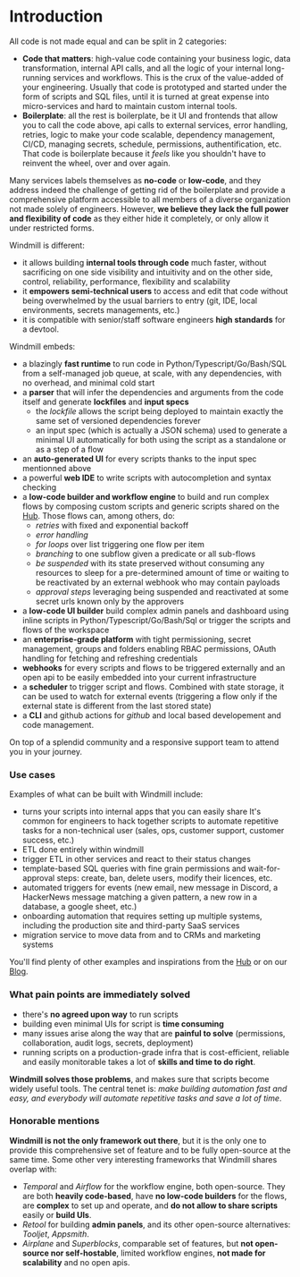 # Introduction

All code is not made equal and can be split in 2 categories:

- **Code that matters**: high-value code containing your business logic, data transformation, internal API calls, and all the logic of your internal long-running services and workflows. This is the crux of the value-added of your engineering. Usually that code is prototyped and started under the form of scripts and SQL files, until it is turned at great expense into micro-services and hard to maintain custom internal tools.
- **Boilerplate**: all the rest is boilerplate, be it UI and frontends that allow you to call the code above, api calls to external services, error handling, retries, logic to make your code scalable, dependency management, CI/CD, managing secrets, schedule, permissions, authentification, etc. That code is boilerplate because it *feels* like you shouldn't have to reinvent the wheel, over and over again.

Many services labels themselves as **no-code** or **low-code**, and they address indeed the challenge of getting rid of the boilerplate and provide a comprehensive platform accessible to all members of a diverse organization not made solely of engineers. However, **we believe they lack the full power and flexibility of code** as they either hide it completely, or only allow it under restricted forms.

Windmill is different:
- it allows building **internal tools through code** much faster, without sacrificing on one side visibility and intuitivity and on the other side, control, reliability, performance, flexibility and scalability
- it **empowers semi-technical users** to access and edit that code without being overwhelmed by the usual barriers to entry (git, IDE, local environments, secrets managements, etc.)
- it is compatible with senior/staff software engineers **high standards** for a devtool.

Windmill embeds:
- a blazingly **fast runtime** to run code in Python/Typescript/Go/Bash/SQL from a self-managed job queue, at scale, with any dependencies, with no overhead, and minimal cold start
- a **parser** that will infer the dependencies and arguments from the code itself and generate **lockfiles** and **input specs**
  - the _lockfile_ allows the script being deployed to maintain exactly the same set of versioned dependencies forever
  - an input spec (which is actually a JSON schema) used to generate a minimal UI automatically for both using the script as a standalone or as a step of a flow
- an **auto-generated UI** for every scripts thanks to the input spec mentionned above
- a powerful **web IDE** to write scripts with autocompletion and syntax checking
- a **low-code builder and workflow engine** to build and run complex flows by composing custom scripts and generic scripts shared on the [Hub](https://hub.windmill.dev). Those flows can, among others, do:
  - _retries_ with fixed and exponential backoff
  - _error handling_
  - _for loops_ over list triggering one flow per item
  - _branching_ to one subflow given a predicate or all sub-flows
  - _be suspended_ with its state preserved without consuming any resources to sleep for a pre-determined amount of time or waiting to be reactivated by an external webhook who may contain payloads
  - _approval steps_ leveraging being suspended and reactivated at some secret urls known only by the approvers
- a **low-code UI builder** build complex admin panels and dashboard using inline scripts in Python/Typescript/Go/Bash/Sql or trigger the scripts and flows of the workspace
- an **enterprise-grade platform** with tight permissioning, secret management, groups and folders enabling RBAC permissions, OAuth handling for fetching and refreshing credentials
- **webhooks** for every scripts and flows to be triggered externally and an open api to be easily embedded into your current infrastructure
- a **scheduler** to trigger script and flows. Combined with state storage, it can be used to watch for external events (triggering a flow only if the external state is different from the last stored state)
- a **CLI** and github actions for _github_ and local based developement and code management.

On top of a splendid community and a responsive support team to attend you in your journey.

### Use cases

Examples of what can be built with Windmill include:

- turns your scripts into internal apps that you can easily share It's common for engineers to hack together
scripts to automate repetitive tasks for a non-technical user (sales, ops,
customer support, customer success, etc.)
- ETL done entirely within windmill
- trigger ETL in other services and react to their status changes
- template-based SQL queries with fine grain permissions and wait-for-approval
  steps: create, ban, delete users, modify their licences, etc.
- automated triggers for events (new email, new message in Discord,
  a HackerNews message matching a given pattern, a new row in a 
  database, a google sheet, etc.)
- onboarding automation that requires setting up multiple systems,
  including the production site and third-party SaaS services
- migration service to move data from and to CRMs and marketing systems

You'll find plenty of other examples and inspirations from the [Hub](https://hub.windmill.dev) or on our [Blog](https://docs.windmill.dev/blog/).


### What pain points are immediately solved

- there's **no agreed upon way** to run scripts
- building even minimal UIs for script is **time consuming**
- many issues arise along the way that are **painful to solve** (permissions,
  collaboration, audit logs, secrets, deployment)
- running scripts on a production-grade infra that is cost-efficient, 
  reliable and easily monitorable takes a lot of **skills and time to do right**.

**Windmill solves those problems**, and makes sure that scripts become widely
useful tools. The central tenet is: _make building automation fast and easy, and
everybody will automate repetitive tasks and save a lot of time_.

### Honorable mentions

**Windmill is not the only framework out there**, but it is the only one to provide this comprehensive set of feature and to be fully open-source at the same time. Some other very interesting frameworks that Windmill shares overlap with:
- _Temporal_ and _Airflow_ for the workflow engine, both open-source. They are both **heavily code-based**, have **no low-code builders** for the flows, are **complex** to set up and operate, and **do not allow to share scripts** easily or **build UIs**.
- _Retool_ for building **admin panels**, and its other open-source alternatives: _Tooljet_, _Appsmith_.
- _Airplane_ and _Superblocks_, comparable set of features, but **not open-source nor self-hostable**, limited workflow engines, **not made for scalability** and no open apis.
